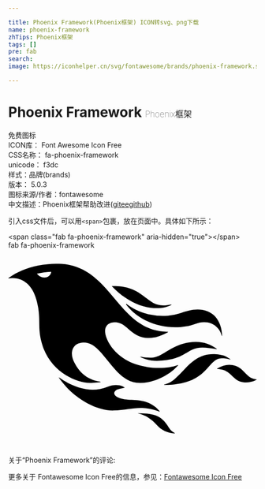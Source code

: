 ```yaml
---

title: Phoenix Framework(Phoenix框架) ICON转svg、png下载
name: phoenix-framework
zhTips: Phoenix框架
tags: []
pre: fab
search: 
image: https://iconhelper.cn/svg/fontawesome/brands/phoenix-framework.svg

---
```


# Phoenix Framework  <small style="font-size: 60%;font-weight: 100">Phoenix框架</small>


<div class="detail-page">
<p>
<span><span class="badge-success badge">免费图标</span> </span>
<br/>
<span>
ICON库：
<span class="badge-secondary badge">Font Awesome Icon Free</span> 
</span>
<br/>
<span>
CSS名称：
<span class="badge-secondary badge">fa-phoenix-framework</span> 
</span>
<br/>
<span>
unicode：
<span class="badge-secondary badge">f3dc</span> 
<copy-btn content='f3dc' btn-title=""></copy-btn>
<copy-btn :content='String.fromCodePoint(parseInt("f3dc", 16))' btn-title="复制U"></copy-btn>
</span><br/><span>样式：<span class="badge-light badge">品牌(brands)</span></span>
<br/>
<span>
版本：
<span class="badge-secondary badge">5.0.3</span> 
</span>
<br/>
<span>图标来源/作者：<span class="badge-light badge">fontawesome</span></span> 
<br/>
<span class="zh-detail">中文描述：<span class="badge-primary badge">Phoenix框架</span><span class="help-link"><span>帮助改进</span>(<a href="https://gitee.com/liuwave/icon-helper/edit/master/json/fontawesome/brands/phoenix-framework.json" target="_blank" rel="noopener noreferrer">gitee</a><a href="https://github.com/liuwave/icon-helper/edit/master/json/fontawesome/brands/phoenix-framework.json" target="_blank" rel="noopener noreferrer">github</a></span>)</span><br/>
</p>
</div>
<div class="alert alert-dark">
  <i class="fab fa-phoenix-framework fa-xs"></i>
  <i class="fab fa-phoenix-framework fa-sm"></i>
  <i class="fab fa-phoenix-framework fa-lg"></i>
  <i class="fab fa-phoenix-framework fa-2x"></i>
  <i class="fab fa-phoenix-framework fa-3x"></i>
  <i class="fab fa-phoenix-framework fa-5x"></i>
  <i class="fab fa-phoenix-framework fa-7x"></i>
</div>
<div>
  <p>引入css文件后，可以用<code>&lt;span&gt;</code>包裹，放在页面中。具体如下所示：    
  </p>
  <div class="alert alert-primary" style="font-size: 14px">
    &lt;span class="fab fa-phoenix-framework" aria-hidden="true"&gt;&lt;/span&gt;
    <copy-btn content='<span class="fab fa-phoenix-framework" aria-hidden="true"></span>'></copy-btn>
  </div>
  <div class="alert alert-secondary">
    <i class="fab fa-phoenix-framework"
    style="font-size: 24px"
    aria-hidden="true"></i> fab fa-phoenix-framework
    <copy-btn content="fab fa-phoenix-framework" btn-title="复制图标名称"></copy-btn>
  </div>
</div>
<div id="svg" class="svg-wrap">
<svg xmlns="http://www.w3.org/2000/svg" viewBox="0 0 640 512"><path d="M212.9 344.3c3.8-.1 22.8-1.4 25.6-2.2-2.4-2.6-43.6-1-68-49.6-4.3-8.6-7.5-17.6-6.4-27.6 2.9-25.5 32.9-30 52-18.5 36 21.6 63.3 91.3 113.7 97.5 37 4.5 84.6-17 108.2-45.4-.6-.1-.8-.2-1-.1-.4.1-.8.2-1.1.3-33.3 12.1-94.3 9.7-134.7-14.8-37.6-22.8-53.1-58.7-51.8-74.6 1.8-21.3 22.9-23.2 35.9-19.6 14.4 3.9 24.4 17.6 38.9 27.4 15.6 10.4 32.9 13.7 51.3 10.3 14.9-2.7 34.4-12.3 36.5-14.5-1.1-.1-1.8-.1-2.5-.2-6.2-.6-12.4-.8-18.5-1.7C279.8 194.5 262.1 47.4 138.5 37.9 94.2 34.5 39.1 46 2.2 72.9c-.8.6-1.5 1.2-2.2 1.8.1.2.1.3.2.5.8 0 1.6-.1 2.4-.2 6.3-1 12.5-.8 18.7.3 23.8 4.3 47.7 23.1 55.9 76.5 5.3 34.3-.7 50.8 8 86.1 19 77.1 91 107.6 127.7 106.4zM75.3 64.9c-.9-1-.9-1.2-1.3-2 12.1-2.6 24.2-4.1 36.6-4.8-1.1 14.7-22.2 21.3-35.3 6.8zm196.9 350.5c-42.8 1.2-92-26.7-123.5-61.4-4.6-5-16.8-20.2-18.6-23.4l.4-.4c6.6 4.1 25.7 18.6 54.8 27 24.2 7 48.1 6.3 71.6-3.3 22.7-9.3 41-.5 43.1 2.9-18.5 3.8-20.1 4.4-24 7.9-5.1 4.4-4.6 11.7 7 17.2 26.2 12.4 63-2.8 97.2 25.4 2.4 2 8.1 7.8 10.1 10.7-.1.2-.3.3-.4.5-4.8-1.5-16.4-7.5-40.2-9.3-24.7-2-46.3 5.3-77.5 6.2zm174.8-252c16.4-5.2 41.3-13.4 66.5-3.3 16.1 6.5 26.2 18.7 32.1 34.6 3.5 9.4 5.1 19.7 5.1 28.7-.2 0-.4 0-.6.1-.2-.4-.4-.9-.5-1.3-5-22-29.9-43.8-67.6-29.9-50.2 18.6-130.4 9.7-176.9-48-.7-.9-2.4-1.7-1.3-3.2.1-.2 2.1.6 3 1.3 18.1 13.4 38.3 21.9 60.3 26.2 30.5 6.1 54.6 2.9 79.9-5.2zm102.7 117.5c-32.4.2-33.8 50.1-103.6 64.4-18.2 3.7-38.7 4.6-44.9 4.2v-.4c2.8-1.5 14.7-2.6 29.7-16.6 7.9-7.3 15.3-15.1 22.8-22.9 19.5-20.2 41.4-42.2 81.9-39 23.1 1.8 29.3 8.2 36.1 12.7.3.2.4.5.7.9-.5 0-.7.1-.9 0-7-2.7-14.3-3.3-21.8-3.3zm-12.3-24.1c-.1.2-.1.4-.2.6-28.9-4.4-48-7.9-68.5 4-17 9.9-31.4 20.5-62 24.4-27.1 3.4-45.1 2.4-66.1-8-.3-.2-.6-.4-1-.6 0-.2.1-.3.1-.5 24.9 3.8 36.4 5.1 55.5-5.8 22.3-12.9 40.1-26.6 71.3-31 29.6-4.1 51.3 2.5 70.9 16.9zM268.6 97.3c-.6-.6-1.1-1.2-2.1-2.3 7.6 0 29.7-1.2 53.4 8.4 19.7 8 32.2 21 50.2 32.9 11.1 7.3 23.4 9.3 36.4 8.1 4.3-.4 8.5-1.2 12.8-1.7.4-.1.9 0 1.5.3-.6.4-1.2.9-1.8 1.2-8.1 4-16.7 6.3-25.6 7.1-26.1 2.6-50.3-3.7-73.4-15.4-19.3-9.9-36.4-22.9-51.4-38.6zM640 335.7c-3.5 3.1-22.7 11.6-42.7 5.3-12.3-3.9-19.5-14.9-31.6-24.1-10-7.6-20.9-7.9-28.1-8.4.6-.8.9-1.2 1.2-1.4 14.8-9.2 30.5-12.2 47.3-6.5 12.5 4.2 19.2 13.5 30.4 24.2 10.8 10.4 21 9.9 23.1 10.5.1-.1.2 0 .4.4zm-212.5 137c2.2 1.2 1.6 1.5 1.5 2-18.5-1.4-33.9-7.6-46.8-22.2-21.8-24.7-41.7-27.9-48.6-29.7.5-.2.8-.4 1.1-.4 13.1.1 26.1.7 38.9 3.9 25.3 6.4 35 25.4 41.6 35.3 3.2 4.8 7.3 8.3 12.3 11.1z"/></svg>
</div>
<detail full-name='fa-phoenix-framework'></detail>
<div>
<p>关于“Phoenix Framework”的评论:</p>
</div>
<Vssue title="关于“Phoenix Framework”的评论" ></Vssue>    
<div><p>更多关于  Fontawesome Icon Free的信息，参见：<a target="_blank" href="https://iconhelper.cn/fontawesome.html">Fontawesome Icon Free</a>
</p></div>
